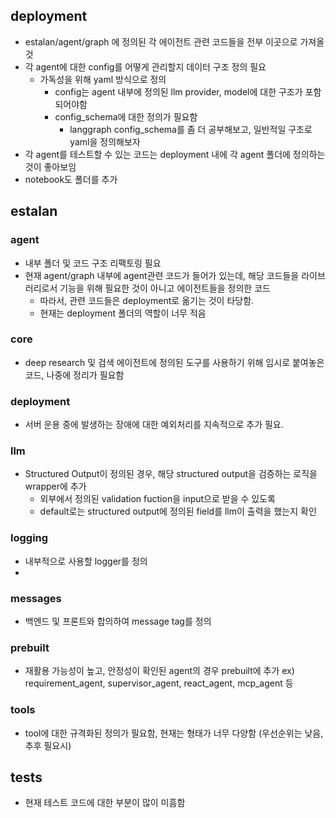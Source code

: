 ## deployment
- estalan/agent/graph 에 정의된 각 에이전트 관련 코드들을 전부 이곳으로 가져올 것
- 각 agent에 대한 config를 어떻게 관리할지 데이터 구조 정의 필요
  - 가독성을 위해 yaml 방식으로 정의
    - config는 agent 내부에 정의된 llm provider, model에 대한 구조가 포함되어야함
    - config_schema에 대한 정의가 필요함
      - langgraph config_schema를 좀 더 공부해보고, 일반적일 구조로 yaml을 정의해보자
- 각 agent를 테스트할 수 있는 코드는 deployment 내에 각 agent 폴더에 정의하는 것이 좋아보임
- notebook도 폴더를 추가

## estalan
### agent
- 내부 폴더 및 코드 구조 리팩토링 필요
- 현재 agent/graph 내부에 agent관련 코드가 들어가 있는데, 해당 코드들을 라이브러리로서 기능을 위해 필요한 것이 아니고 에이전트들을 정의한 코드
  - 따라서, 관련 코드들은 deployment로 옮기는 것이 타당함.
  - 현재는 deployment 폴더의 역할이 너무 적음

### core
- deep research 및 검색 에이전트에 정의된 도구를 사용하기 위해 임시로 붙여놓은 코드, 나중에 정리가 필요함

### deployment
-  서버 운용 중에 발생하는 장애에 대한 예외처리를 지속적으로 추가 필요.

### llm
- Structured Output이 정의된 경우, 해당 structured output을 검증하는 로직을 wrapper에 추가
  - 외부에서 정의된 validation fuction을 input으로 받을 수 있도록
  - default로는 structured output에 정의된 field를 llm이 출력을 했는지 확인
  
### logging
- 내부적으로 사용할 logger를 정의
- 
### messages
- 백엔드 및 프론트와 합의하여 message tag를 정의

### prebuilt
- 재활용 가능성이 높고, 안정성이 확인된 agent의 경우 prebuilt에 추가 ex) requirement_agent, supervisor_agent, react_agent, mcp_agent 등

### tools
- tool에 대한 규격화된 정의가 필요함, 현재는 형태가 너무 다양함 (우선순위는 낮음, 추후 필요시)


## tests
- 현재 테스트 코드에 대한 부분이 많이 미흠함


